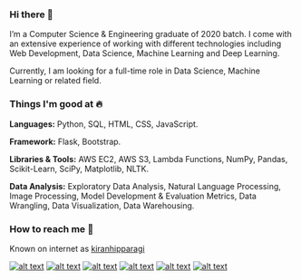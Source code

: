 ### Hi there 👋

I’m a Computer Science & Engineering graduate of 2020 batch. I come with an extensive experience of working with different technologies including Web Development, Data Science, Machine Learning and Deep Learning.

Currently, I am looking for a full-time role in Data Science, Machine Learning or related field.

### Things I'm good at :fire:

**Languages:** Python, SQL, HTML, CSS, JavaScript.

**Framework:** Flask, Bootstrap.

**Libraries & Tools:** AWS EC2, AWS S3, Lambda Functions, NumPy, Pandas, Scikit-Learn, SciPy, Matplotlib, NLTK.

**Data Analysis:** Exploratory Data Analysis, Natural Language Processing, Image Processing, Model Development & Evaluation Metrics, Data Wrangling, Data Visualization, Data Warehousing.

### How to reach me :iphone:

Known on internet as [kiranhipparagi](https://www.google.com/search?client=ubuntu&channel=fs&q=kiranhipparagi&ie=utf-8&oe=utf-8)


[![alt text][1.1]][1]
[![alt text][2.1]][2]
[![alt text][3.1]][3]
[![alt text][4.1]][4]
[![alt text][5.1]][5]
[![alt text][6.1]][6]


[1.1]: https://imgur.com/PXyIkWx.png (linkedin icon with padding)
[2.1]: https://imgur.com/Kx6VzOa.png (twitter icon with padding)
[3.1]: https://imgur.com/HItyXh3.png (whatsapp icon with padding)
[4.1]: https://imgur.com/TOiZy7G.png (instagram icon with padding)
[5.1]: https://imgur.com/00e02Mx.png (skype icon with padding)
[6.1]: https://imgur.com/LOgwJOu.png (website icon with padding)


[1]: http://www.linkedin.com/in/kiran-hipparagi-20272b171
[2]: http://www.twitter.com/KiranHipparagi
[3]: https://wa.me/qr/CXKAMQQRDQUMF1
[4]: https://www.instagram.com/solo_.minder
[5]: https://go.skype.com/refer.lite?referrer=utm_campaign=refnoac
[6]: https://kiranhipparagik.wixsite.com/mysite-1


